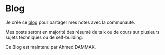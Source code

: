 # Blog
Je créé ce [blog](https://ahdak.github.io/blog/) pour partager mes notes avec la communauté.

Mes posts seront en majorité des résumé de talk ou de cours sur plusieurs sujets techniques ou de self-building.

Ce Blog est maintenu par Ahmed DAMMAK.
